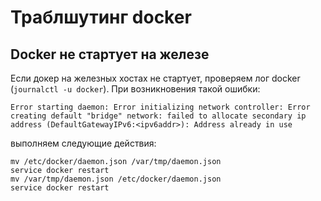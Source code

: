 # Траблшутинг docker

## Docker не стартует на железе

Если докер на железных хостах не стартует, проверяем лог docker (`journalctl -u docker`). При возникновения такой ошибки:
```
Error starting daemon: Error initializing network controller: Error creating default "bridge" network: failed to allocate secondary ip address (DefaultGatewayIPv6:<ipv6addr>): Address already in use
```

выполняем следующие действия:
```
mv /etc/docker/daemon.json /var/tmp/daemon.json
service docker restart
mv /var/tmp/daemon.json /etc/docker/daemon.json
service docker restart
```
